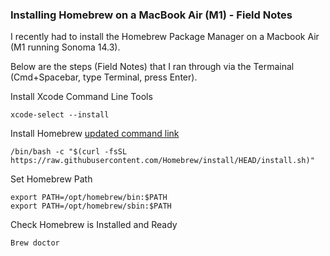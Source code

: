 ### Installing Homebrew on a MacBook Air (M1) - Field Notes


I recently had to install the Homebrew Package Manager on a Macbook Air (M1 running Sonoma 14.3).

Below are the steps (Field Notes) that I ran through via the Termainal (Cmd+Spacebar, type Terminal, press Enter).


Install Xcode Command Line Tools 

```
xcode-select --install
```

Install Homebrew [updated command link](https://brew.sh)

```
/bin/bash -c "$(curl -fsSL https://raw.githubusercontent.com/Homebrew/install/HEAD/install.sh)"
```

Set Homebrew Path

```
export PATH=/opt/homebrew/bin:$PATH
export PATH=/opt/homebrew/sbin:$PATH
```
Check Homebrew is Installed and Ready

```
Brew doctor
```


